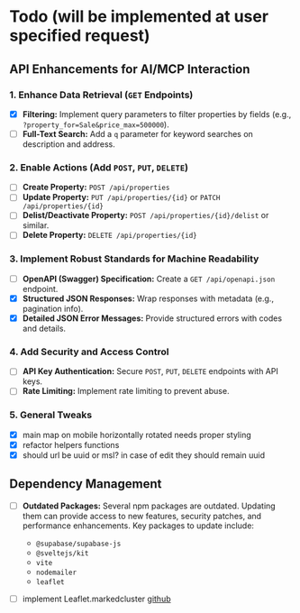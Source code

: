 # Todo (will be implemented at user specified request)

## API Enhancements for AI/MCP Interaction

### 1. Enhance Data Retrieval (`GET` Endpoints)

- [x] **Filtering:** Implement query parameters to filter properties by fields (e.g., `?property_for=Sale&price_max=500000`).
- [ ] **Full-Text Search:** Add a `q` parameter for keyword searches on description and address.

### 2. Enable Actions (Add `POST`, `PUT`, `DELETE`)

- [ ] **Create Property:** `POST /api/properties`
- [ ] **Update Property:** `PUT /api/properties/{id}` or `PATCH /api/properties/{id}`
- [ ] **Delist/Deactivate Property:** `POST /api/properties/{id}/delist` or similar.
- [ ] **Delete Property:** `DELETE /api/properties/{id}`

### 3. Implement Robust Standards for Machine Readability

- [ ] **OpenAPI (Swagger) Specification:** Create a `GET /api/openapi.json` endpoint.
- [x] **Structured JSON Responses:** Wrap responses with metadata (e.g., pagination info).
- [x] **Detailed JSON Error Messages:** Provide structured errors with codes and details.

### 4. Add Security and Access Control

- [ ] **API Key Authentication:** Secure `POST`, `PUT`, `DELETE` endpoints with API keys.
- [ ] **Rate Limiting:** Implement rate limiting to prevent abuse.

### 5. General Tweaks

- [x] main map on mobile horizontally rotated needs proper styling
- [x] refactor helpers functions
- [x] should url be uuid or msl? in case of edit they should remain uuid

## Dependency Management

- [ ] **Outdated Packages:** Several npm packages are outdated. Updating them can provide access to new features, security patches, and performance enhancements. Key packages to update include:
  - `@supabase/supabase-js`
  - `@sveltejs/kit`
  - `vite`
  - `nodemailer`
  - `leaflet`

- [ ] implement Leaflet.markedcluster [github](https://github.com/Leaflet/Leaflet.markercluster?tab=readme-ov-file)
